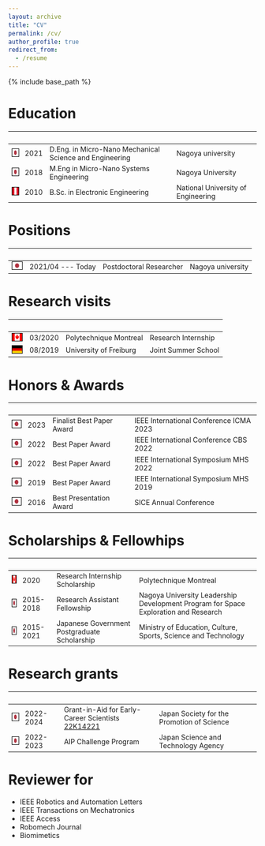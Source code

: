 ```yaml
---
layout: archive
title: "CV"
permalink: /cv/
author_profile: true
redirect_from:
  - /resume
---
```


{% include base_path %}

<!-- [PDF](https://jcolan.github.io/files/CV_Jacinto_Colan.pdf) -->

Education
===============

|<img width=20/>|     |     |     |
| --- | --- | --- | --- |
|<img style='border:1px solid #000000' src="/images/japan_flag.png" width="20" height="15">|2021| D.Eng. in Micro-Nano Mechanical Science and Engineering |Nagoya university|
|<img style='border:1px solid #000000' src="/images/japan_flag.png" width="20" height="15">|2018| M.Eng in Micro-Nano Systems Engineering | Nagoya University|
|<img style='border:1px solid #000000' src="/images/peru_flag.png" width="20" height="15">|2010| B.Sc. in Electronic Engineering| National University of Engineering|


Positions
===============

|<img width=20/>|     |     |     |
| --- | --- | --- | --- |
|<img style='border:1px solid #000000' src="/images/japan_flag.png" width="20" height="15">|2021/04 --- Today| Postdoctoral Researcher |Nagoya university|


Research visits
===============

|<img width=20/>|     |     |     |
| --- | --- | --- | --- |
|<img style='border:1px solid #000000' src="/images/canada_flag.png" width="20" height="15">|03/2020| Polytechnique Montreal| Research Internship |
|<img style='border:1px solid #000000' src="/images/germany_flag.png" width="20" height="15">|08/2019| University of Freiburg| Joint Summer School |

Honors & Awards 
===============

|<img width=20/>|     |     |     |
| --- | --- | --- | --- |
|<img style='border:1px solid #000000' src="/images/japan_flag.png" width="20" height="15">|2023|Finalist Best Paper Award| IEEE International Conference ICMA 2023|
|<img style='border:1px solid #000000' src="/images/japan_flag.png" width="20" height="15">|2022|Best Paper Award| IEEE International Conference CBS 2022|
|<img style='border:1px solid #000000' src="/images/japan_flag.png" width="20" height="15">|2022|Best Paper Award| IEEE International Symposium MHS 2022|
|<img style='border:1px solid #000000' src="/images/japan_flag.png" width="20" height="15">|2019|Best Paper Award| IEEE International Symposium MHS 2019|
|<img style='border:1px solid #000000' src="/images/japan_flag.png" width="20" height="15">|2016|Best Presentation Award|SICE Annual Conference|



Scholarships & Fellowhips
===============

|<img width=20/>|     |     |     |
| --- | --- | --- | --- |
|<img style='border:1px solid #000000' src="/images/canada_flag.png" width="20" height="15">|2020|Research Internship Scholarship| Polytechnique Montreal|
|<img style='border:1px solid #000000' src="/images/japan_flag.png" width="20" height="15">|2015-2018|Research Assistant Fellowship |Nagoya University Leadership Development Program for Space Exploration and Research|
|<img style='border:1px solid #000000' src="/images/japan_flag.png" width="20" height="15">|2015-2021|Japanese Government Postgraduate Scholarship|Ministry of Education, Culture, Sports, Science and Technology|

Research grants
===============

|<img width=20/>|     |     |     |
| --- | --- | --- | --- |
|<img style='border:1px solid #000000' src="/images/japan_flag.png" width="20" height="15">| 2022-2024 |Grant-in-Aid for Early-Career Scientists <br> [22K14221](https://kaken.nii.ac.jp/ja/grant/KAKENHI-PROJECT-22K14221/)|Japan Society for the Promotion of Science|
|<img style='border:1px solid #000000' src="/images/japan_flag.png" width="20" height="15">| 2022-2023 |AIP Challenge Program|Japan Science and Technology Agency|

Reviewer for
===============
- IEEE Robotics and Automation Letters
- IEEE Transactions on Mechatronics
- IEEE Access
- Robomech Journal
- Biomimetics